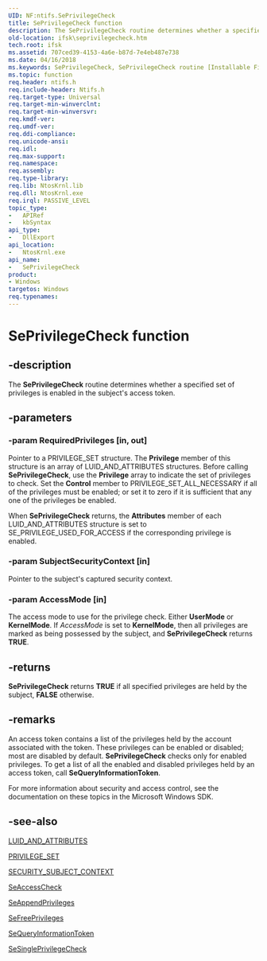 ```yaml
---
UID: NF:ntifs.SePrivilegeCheck
title: SePrivilegeCheck function
description: The SePrivilegeCheck routine determines whether a specified set of privileges is enabled in the subject's access token.
old-location: ifsk\seprivilegecheck.htm
tech.root: ifsk
ms.assetid: 707ced39-4153-4a6e-b87d-7e4eb487e738
ms.date: 04/16/2018
ms.keywords: SePrivilegeCheck, SePrivilegeCheck routine [Installable File System Drivers], ifsk.seprivilegecheck, ntifs/SePrivilegeCheck, seref_45aa3a8c-26b9-4bb9-968a-5f7d4a12ca3a.xml
ms.topic: function
req.header: ntifs.h
req.include-header: Ntifs.h
req.target-type: Universal
req.target-min-winverclnt: 
req.target-min-winversvr: 
req.kmdf-ver: 
req.umdf-ver: 
req.ddi-compliance: 
req.unicode-ansi: 
req.idl: 
req.max-support: 
req.namespace: 
req.assembly: 
req.type-library: 
req.lib: NtosKrnl.lib
req.dll: NtosKrnl.exe
req.irql: PASSIVE_LEVEL
topic_type:
-	APIRef
-	kbSyntax
api_type:
-	DllExport
api_location:
-	NtosKrnl.exe
api_name:
-	SePrivilegeCheck
product:
- Windows
targetos: Windows
req.typenames: 
---
```


# SePrivilegeCheck function


## -description


The <b>SePrivilegeCheck</b> routine determines whether a specified set of privileges is enabled in the subject's access token. 


## -parameters




### -param RequiredPrivileges [in, out]

Pointer to a PRIVILEGE_SET structure. The <b>Privilege</b> member of this structure is an array of LUID_AND_ATTRIBUTES structures. Before calling <b>SePrivilegeCheck</b>, use the <b>Privilege</b> array to indicate the set of privileges to check. Set the <b>Control</b> member to PRIVILEGE_SET_ALL_NECESSARY if all of the privileges must be enabled; or set it to zero if it is sufficient that any one of the privileges be enabled. 

When <b>SePrivilegeCheck</b> returns, the <b>Attributes</b> member of each LUID_AND_ATTRIBUTES structure is set to SE_PRIVILEGE_USED_FOR_ACCESS if the corresponding privilege is enabled. 


### -param SubjectSecurityContext [in]

Pointer to the subject's captured security context.


### -param AccessMode [in]

The access mode to use for the privilege check. Either <b>UserMode</b> or <b>KernelMode</b>. If <i>AccessMode</i> is set to <b>KernelMode</b>, then all privileges are marked as being possessed by the subject, and <b>SePrivilegeCheck</b> returns <b>TRUE</b>.


## -returns



<b>SePrivilegeCheck</b> returns <b>TRUE</b> if all specified privileges are held by the subject, <b>FALSE</b> otherwise.




## -remarks



An access token contains a list of the privileges held by the account associated with the token. These privileges can be enabled or disabled; most are disabled by default. <b>SePrivilegeCheck</b> checks only for enabled privileges. To get a list of all the enabled and disabled privileges held by an access token, call <b>SeQueryInformationToken</b>. 

For more information about security and access control, see the documentation on these topics in the Microsoft Windows SDK.




## -see-also




<a href="https://msdn.microsoft.com/library/windows/hardware/ff549716">LUID_AND_ATTRIBUTES</a>



<a href="https://msdn.microsoft.com/library/windows/hardware/ff551860">PRIVILEGE_SET</a>



<a href="https://msdn.microsoft.com/library/windows/hardware/ff563714">SECURITY_SUBJECT_CONTEXT</a>



<a href="https://msdn.microsoft.com/library/windows/hardware/ff563674">SeAccessCheck</a>



<a href="https://msdn.microsoft.com/library/windows/hardware/ff554762">SeAppendPrivileges</a>



<a href="https://msdn.microsoft.com/library/windows/hardware/ff556656">SeFreePrivileges</a>



<a href="https://msdn.microsoft.com/library/windows/hardware/ff556690">SeQueryInformationToken</a>



<a href="https://msdn.microsoft.com/library/windows/hardware/ff563740">SeSinglePrivilegeCheck</a>
 

 

